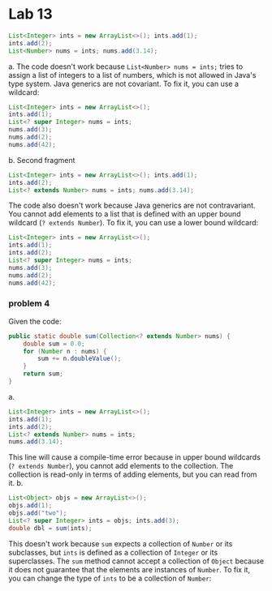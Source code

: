 # Lab 13
```java
List<Integer> ints = new ArrayList<>(); ints.add(1);
ints.add(2);
List<Number> nums = ints; nums.add(3.14);
```

a. The code doesn't work because `List<Number> nums = ints;` tries to assign a list of integers to a list of numbers, which is not allowed in Java's type system. Java generics are not covariant. To fix it, you can use a wildcard:
```java
List<Integer> ints = new ArrayList<>();
ints.add(1);
List<? super Integer> nums = ints;
nums.add(3);
nums.add(2);
nums.add(42);
````
b. Second fragment
```java
List<Integer> ints = new ArrayList<>(); ints.add(1);
ints.add(2);
List<? extends Number> nums = ints; nums.add(3.14);
```
The code also doesn't work because Java generics are not contravariant. You cannot add elements to a list that is defined with an upper bound wildcard (`? extends Number`). To fix it, you can use a lower bound wildcard:
```java
List<Integer> ints = new ArrayList<>();
ints.add(1);
ints.add(2);
List<? super Integer> nums = ints;
nums.add(3);
nums.add(2);
nums.add(42);
```
### problem 4
Given the code:
```java
public static double sum(Collection<? extends Number> nums) {
    double sum = 0.0;
    for (Number n : nums) {
        sum += n.doubleValue();
    }
    return sum;
}
```
a.
```java
List<Integer> ints = new ArrayList<>();
ints.add(1);
ints.add(2);
List<? extends Number> nums = ints;
nums.add(3.14);
```
This line will cause a compile-time error because in upper bound wildcards (`? extends Number`), you cannot add elements to the collection. The collection is read-only in terms of adding elements, but you can read from it.
b.
```java
List<Object> objs = new ArrayList<>(); 
objs.add(1);
objs.add("two");
List<? super Integer> ints = objs; ints.add(3);
double dbl = sum(ints);
```
This doesn't work because `sum` expects a collection of `Number` or its subclasses, but `ints` is defined as a collection of `Integer` or its superclasses. The `sum` method cannot accept a collection of `Object` because it does not guarantee that the elements are instances of `Number`. To fix it, you can change the type of `ints` to be a collection of `Number`:
```java